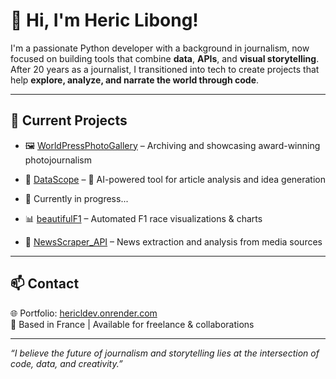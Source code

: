 # 👋 Hi, I'm Heric Libong!

I'm a passionate Python developer with a background in journalism, now focused on building tools that combine **data**, **APIs**, and **visual storytelling**.  
After 20 years as a journalist, I transitioned into tech to create projects that help **explore, analyze, and narrate the world through code**.

---

## 🚀 Current Projects

- 🖼️ [WorldPressPhotoGallery](https://github.com/hericlibong/worldPressPhotoGalery) – Archiving and showcasing award-winning photojournalism
- 🧠 [DataScope](https://github.com/hericlibong/datascope_project) – 🧭 AI-powered tool for article analysis and idea generation


- 🚧 Currently in progress...

- 📊 [beautifulF1](https://github.com/hericlibong/beautifullF1) – Automated F1 race visualizations & charts
- 📰 [NewsScraper_API](https://github.com/hericlibong/NewsScraper_API) – News extraction and analysis from media sources


---

## 📫 Contact

🌐 Portfolio: [hericldev.onrender.com](https://hericldev.onrender.com)  
📍 Based in France | Available for freelance & collaborations

---

 *“I believe the future of journalism and storytelling lies at the intersection of code, data, and creativity.”*


<!--
**hericlibong/hericlibong** is a ✨ _special_ ✨ repository because its `README.md` (this file) appears on your GitHub profile.

Here are some ideas to get you started:

- 🔭 I’m currently working on ...
- 🌱 I’m currently learning ...
- 👯 I’m looking to collaborate on ...
- 🤔 I’m looking for help with ...
- 💬 Ask me about ...
- 📫 How to reach me: ...
- 😄 Pronouns: ...
- ⚡ Fun fact: ...
-->


